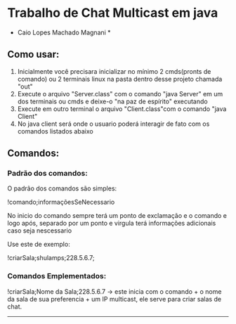 # Trabalho de Chat Multicast em java

* Caio Lopes Machado Magnani *

## Como usar:

1. Inicialmente você precisara inicializar no mínimo 2 cmds(pronts de comando) ou 2 terminais linux na pasta dentro desse projeto chamada "out"
2. Execute o arquivo "Server.class" com o comando "java Server" em um dos terminais ou cmds e deixe-o "na paz de espírito" executando
3. Execute em outro terminal o arquivo "Client.class"com o comando "java Client"
4. No java client será onde o usuario poderá interagir de fato com os comandos listados abaixo

## Comandos:

### Padrão dos comandos:

O padrão dos comandos são simples:

!comando;informaçõesSeNecessario

No inicio do comando sempre terá um ponto de exclamação e o comando e logo após, separado por um ponto e virgula terá informações adicionais caso seja nescessario

Use este de exemplo:

!criarSala;shulamps;228.5.6.7;

### Comandos Emplementados:

!criarSala;Nome da Sala;228.5.6.7   -> este inicia com o comando + o nome da sala de sua preferencia + um IP multicast, ele serve para criar salas de chat.

---
